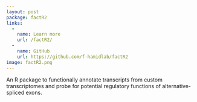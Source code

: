 ```yaml
---
layout: post
package: factR2
links:
  -
    name: Learn more
    url: /factR2/
  -
    name: GitHub
    url: https://github.com/f-hamidlab/factR2
image: factR2.png
---
```


An R package to functionally annotate transcripts from
custom transcriptomes and probe for potential regulatory functions of 
alternative-spliced exons.
